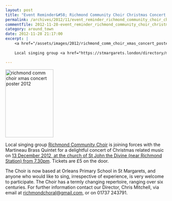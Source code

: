 ```yaml
---
layout: post
title: "Event Reminder&#58; Richmond Community Choir Christmas Concert - 13 December 2012"
permalink: /archives/2012/11/event_reminder_richmond_community_choir_christmas.html
commentfile: 2012-11-28-event_reminder_richmond_community_choir_christmas
category: around_town
date: 2012-11-28 21:17:00
excerpt: |
    <a href="/assets/images/2012/richmond_comm_choir_xmas_concert_poster_2012.png" title="See larger version of - richmond comm choir xmas concert poster 2012"><img src="/assets/images/2012/richmond_comm_choir_xmas_concert_poster_2012_thumb.png" width="150" height="212" alt="richmond comm choir xmas concert poster 2012" class="photo right" /></a>
    
    Local singing group <a href="https://stmargarets.london/directory/music/201205311730">Richmond Community Choir</a> is joining forces with the Martineau Brass Quintet for a delightful concert of Christmas related music on <a href="https://stmargarets.london/event/concert/200705143700">13 December 2012, at the church of St John the Divine (near Richmond Station) from 7.30pm</a>  Tickets are &pound;5 on the door.

---
```


<a href="/assets/images/2012/richmond_comm_choir_xmas_concert_poster_2012.png" title="See larger version of - richmond comm choir xmas concert poster 2012"><img src="/assets/images/2012/richmond_comm_choir_xmas_concert_poster_2012_thumb.png" width="150" height="212" alt="richmond comm choir xmas concert poster 2012" class="photo right" /></a>

Local singing group [Richmond Community Choir](/directory/music/201205311730) is joining forces with the Martineau Brass Quintet for a delightful concert of Christmas related music on [13 December 2012, at the church of St John the Divine (near Richmond Station) from 7.30pm](/event/concert/200705143700). Tickets are £5 on the door.

The Choir is now based at Orleans Primary School in St Margarets, and anyone who would like to sing, irrespective of experience, is very welcome to participate. The Choir has a termly changing repertoire, ranging over six centuries. For further information contact our Director, Chris Mitchell, via email at <richmondchoral@gmail.com>, or on 01737 243791.
